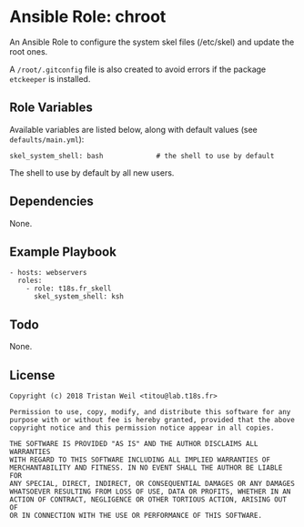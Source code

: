 # Ansible Role: chroot

An Ansible Role to configure the system skel files (/etc/skel) and update the root ones.

A `/root/.gitconfig` file is also created to avoid errors if the package `etckeeper` is installed.

## Role Variables

Available variables are listed below, along with default values (see `defaults/main.yml`):

    skel_system_shell: bash             # the shell to use by default

The shell to use by default by all new users.

## Dependencies

None.

## Example Playbook

    - hosts: webservers
      roles:
        - role: t18s.fr_skell
          skel_system_shell: ksh

## Todo

None.

## License

```
Copyright (c) 2018 Tristan Weil <titou@lab.t18s.fr>

Permission to use, copy, modify, and distribute this software for any
purpose with or without fee is hereby granted, provided that the above
copyright notice and this permission notice appear in all copies.

THE SOFTWARE IS PROVIDED "AS IS" AND THE AUTHOR DISCLAIMS ALL WARRANTIES
WITH REGARD TO THIS SOFTWARE INCLUDING ALL IMPLIED WARRANTIES OF
MERCHANTABILITY AND FITNESS. IN NO EVENT SHALL THE AUTHOR BE LIABLE FOR
ANY SPECIAL, DIRECT, INDIRECT, OR CONSEQUENTIAL DAMAGES OR ANY DAMAGES
WHATSOEVER RESULTING FROM LOSS OF USE, DATA OR PROFITS, WHETHER IN AN
ACTION OF CONTRACT, NEGLIGENCE OR OTHER TORTIOUS ACTION, ARISING OUT OF
OR IN CONNECTION WITH THE USE OR PERFORMANCE OF THIS SOFTWARE.
```
